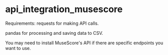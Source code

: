 # api_integration_musescore

Requirements:
requests for making API calls.

pandas for processing and saving data to CSV.

You may need to install MuseScore's API if there are specific endpoints you want to use.

